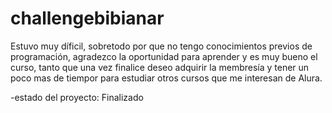 <h1>challengebibianar</h1>
Estuvo muy díficil, sobretodo por que no tengo conocimientos previos de programación, agradezco la oportunidad para aprender y es muy bueno el curso, tanto que una vez finalice deseo adquirir la membresía y tener un poco mas de tiempor para estudiar otros cursos que me interesan de Alura. 


-estado del proyecto: Finalizado

